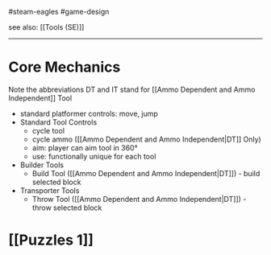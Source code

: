 #steam-eagles #game-design 


see also: [[Tools (SE)]]

---


# Core Mechanics

Note the abbreviations DT and IT stand for [[Ammo Dependent and Ammo Independent]] Tool

- standard platformer controls: move, jump
- Standard Tool Controls
	- cycle tool
	- cycle ammo ([[Ammo Dependent and Ammo Independent|DT]] Only)
	- aim: player can aim tool in 360° 
	- use: functionally unique for each tool
- Builder Tools
	- Build Tool ([[Ammo Dependent and Ammo Independent|DT]]) - build selected block
- Transporter Tools
	- Throw Tool ([[Ammo Dependent and Ammo Independent|DT]]) - throw selected block


# [[Puzzles 1]]
